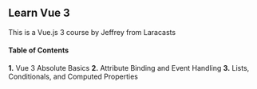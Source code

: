 ## Learn Vue 3

This is a Vue.js 3 course by Jeffrey from Laracasts

#### Table of Contents

**1.** Vue 3 Absolute Basics
**2.** Attribute Binding and Event Handling
**3.** Lists, Conditionals, and Computed Properties
